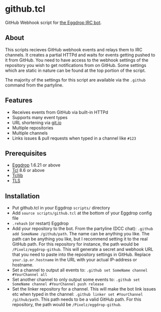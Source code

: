 # github.tcl
GitHub Webhook script for [the Eggdrop IRC bot](http://www.eggheads.org/).

## About
This scripts recieves GitHub webhook events and relays them to IRC channels. It creates a partial HTTPd and waits for events getting pushed to it from GitHub. You need to have access to the webhook settings of the repository you wish to get notifications from on GitHub. Some settings which are static in nature can be found at the top portion of the script.

The majority of the settings for this script are available via the `.github` command from the partyline.

## Features
- Receives events from GitHub via built-in HTTPd
- Supports many event types
- URL shortening via [git.io](https://git.io/)
- Multiple repositories
- Multiple channels
- Links issues & pull requests when typed in a channel like `#123`

## Prerequisites
- [Eggdrop](http://www.eggheads.org/) 1.6.21 or above
- [Tcl](http://www.tcl.tk/) 8.6 or above
- [Tcllib](http://core.tcl.tk/tcllib)
- [TLS](http://tcltls.rkeene.org/)

## Installation
- Put github.tcl in your Eggdrop `scripts/` directory
- Add `source scripts/github.tcl` at the bottom of your Eggdrop config file
- `.rehash` (or restart) Eggdrop
- Add your repository to the bot. From the partyline (DCC chat): `.github add SomeName /github/path`. The name can be anything you like. The path can be anything you like, but I recommend setting it to the real GitHub path. For this repository for instance, the path would be `/Pixelz/eggdrop-github`. This will generate a secret and webhook URL that you need to paste into the repository settings in GitHub. Replace `your.ip.or.hostname` in the URL with your actual IP-address or hostname.
- Set a channel to output all events to: `.github set SomeName channel #YourChannel all`
- Set another channel to only output some events to: `.github set SomeName channel #YourChannel push release`
- Set the linker repository for a channel. This will make the bot link issues etc when typed in the channel: `.github linker set #YourChannel /github/path`. This path needs to be a valid GitHub path. For this repository, the path would be `/Pixelz/eggdrop-github`.
